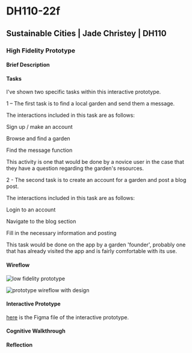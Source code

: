 # DH110-22f

## Sustainable Cities | Jade Christey | DH110

### High Fidelity Prototype



#### Brief Description

#### Tasks

I've shown two specific tasks within this interactive prototype. 

1 – The first task is to find a local garden and send them a message. 

The interactions included in this task are as follows:

Sign up / make an account

Browse and find a garden

Find the message function

This activity is one that would be done by a novice user in the case that they have a question regarding the garden's resources.

2 - The second task is to create an account for a garden and post a blog post. 

The interactions included in this task are as follows:

Login to an account

Navigate to the blog section

Fill in the necessary information and posting

This task would be done on the app by a garden 'founder', probably one that has already visited 
the app and is fairly comfortable with its use. 

#### Wireflow 

![low fidelity prototype]()

![prototype wireflow with design]()

#### Interactive Prototype

[here]() is the Figma file of the interactive prototype. 

#### Cognitive Walkthrough 

#### Reflection
